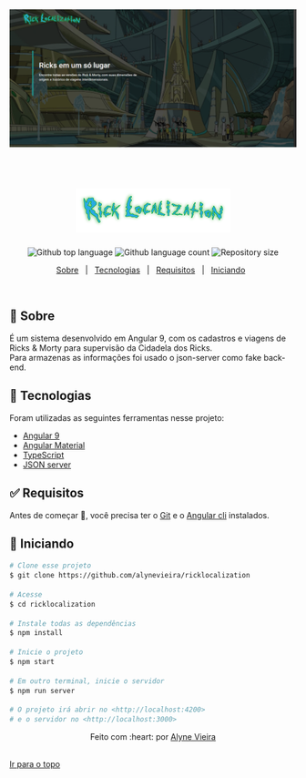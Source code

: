 <div align="center" id="top"> 
  <img src="./src/assets/images/app.png" alt="Tasks Angular" />

  &#xa0;
</div>

<h1 align="center">
  <img src="./src/assets/images/logo-1x.png" alt="Rick Localization" />
</h1>

<p align="center">
  <img alt="Github top language" src="https://img.shields.io/github/languages/top/alynevieira/dio-tasks-angular?color=56BEB8">

  <img alt="Github language count" src="https://img.shields.io/github/languages/count/alynevieira/dio-tasks-angular?color=56BEB8">

  <img alt="Repository size" src="https://img.shields.io/github/repo-size/alynevieira/dio-tasks-angular?color=56BEB8">
</p>

<p align="center">
  <a href="#dart-sobre">Sobre</a> &#xa0; | &#xa0;
  <a href="#rocket-tecnologias">Tecnologias</a> &#xa0; | &#xa0;
  <a href="#white_check_mark-requisitos">Requisitos</a> &#xa0; | &#xa0;
  <a href="#checkered_flag-iniciando">Iniciando</a> &#xa0;
</p>

<br>

## :dart: Sobre ##

É um sistema desenvolvido em Angular 9, com os cadastros e viagens de Ricks & Morty para supervisão da Cidadela dos Ricks. <br>
Para armazenas as informações foi usado o json-server como fake back-end.

## :rocket: Tecnologias ##

Foram utilizadas as seguintes ferramentas nesse projeto:

- [Angular 9](https://angular.io/)
- [Angular Material](https://material.angular.io/)
- [TypeScript](https://www.typescriptlang.org/)
- [JSON server](https://github.com/typicode/json-server)

## :white_check_mark: Requisitos ##

Antes de começar :checkered_flag:, você precisa ter o [Git](https://git-scm.com) e o [Angular cli](https://nodejs.org/en/) instalados.

## :checkered_flag: Iniciando ##

```bash
# Clone esse projeto
$ git clone https://github.com/alynevieira/ricklocalization

# Acesse
$ cd ricklocalization

# Instale todas as dependências
$ npm install

# Inicie o projeto
$ npm start

# Em outro terminal, inicie o servidor
$ npm run server

# O projeto irá abrir no <http://localhost:4200>
# e o servidor no <http://localhost:3000>
```

<div align="center">
Feito com :heart: por <a href="https://github.com/alynevieira" target="_blank">Alyne Vieira</a>
</div>
&#xa0;

<a href="#top">Ir para o topo</a>